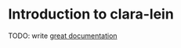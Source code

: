 # Introduction to clara-lein

TODO: write [great documentation](http://jacobian.org/writing/what-to-write/)
